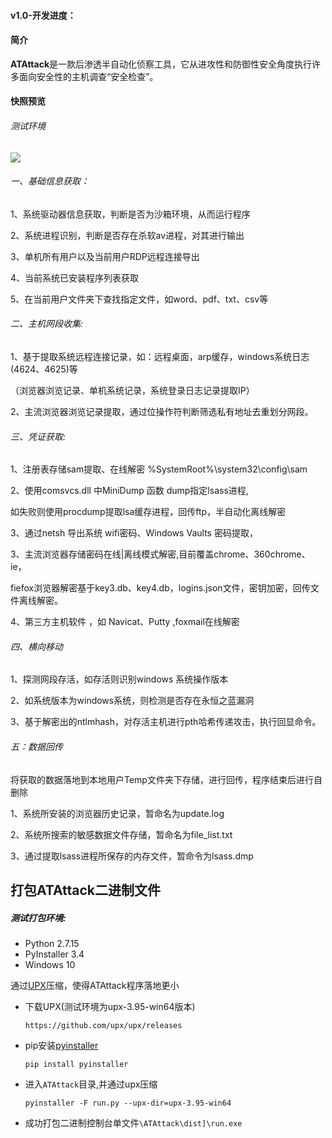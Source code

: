 #### v1.0-开发进度：

#### 简介

**ATAttack**是一款后渗透半自动化侦察工具，它从进攻性和防御性安全角度执行许多面向安全性的主机调查“安全检查”。

####  快照预览

###### 测试环境

![](https://www.yunzhijia.com/microblog/filesvr/5da3eacf32f2ca14fb78c69e)

###### 一、基础信息获取：

1、系统驱动器信息获取，判断是否为沙箱环境，从而运行程序

2、系统进程识别，判断是否存在杀软av进程，对其进行输出

3、单机所有用户以及当前用户RDP远程连接导出 

4、当前系统已安装程序列表获取 

5、在当前用户文件夹下查找指定文件，如word、pdf、txt、csv等



###### 二、主机网段收集:

1、基于提取系统远程连接记录，如：远程桌面，arp缓存，windows系统日志(4624、4625)等

（浏览器浏览记录、单机系统记录，系统登录日志记录提取IP）

2、主流浏览器浏览记录提取，通过位操作符判断筛选私有地址去重划分网段。



###### 三、凭证获取:

1、注册表存储sam提取、在线解密  %SystemRoot%\system32\config\sam  

2、使用comsvcs.dll 中MiniDump 函数 dump指定lsass进程,

如失败则使用procdump提取lsa缓存进程，回传ftp，半自动化离线解密  

3、通过netsh 导出系统 wifi密码、Windows Vaults 密码提取，

3、主流浏览器存储密码在线|离线模式解密,目前覆盖chrome、360chrome、ie，

fiefox浏览器解密基于key3.db、key4.db，logins.json文件，密钥加密，回传文件离线解密。

4、第三方主机软件 ，如 Navicat、Putty ,foxmail在线解密 



###### 四、横向移动

1、探测网段存活，如存活则识别windows 系统操作版本

2、如系统版本为windows系统，则检测是否存在永恒之蓝漏洞

3、基于解密出的ntlmhash，对存活主机进行pth哈希传递攻击，执行回显命令。



###### 五：数据回传

将获取的数据落地到本地用户Temp文件夹下存储，进行回传，程序结束后进行自删除

 1、系统所安装的浏览器历史记录，暂命名为update.log

2、系统所搜索的敏感数据文件存储，暂命名为file_list.txt

3、通过提取lsass进程所保存的内存文件，暂命令为lsass.dmp



## 打包ATAttack二进制文件

##### 测试打包环境:

- Python 2.7.15
- PyInstaller 3.4
- Windows 10

通过[UPX](https://upx.github.io/)压缩，使得ATAttack程序落地更小

- 下载UPX(测试环境为upx-3.95-win64版本)

  `https://github.com/upx/upx/releases`

- pip安装[pyinstaller](https://www.pyinstaller.org/)

  `pip install pyinstaller`

- 进入`ATAttack`目录,并通过upx压缩

  `pyinstaller -F run.py --upx-dir=upx-3.95-win64`

- 成功打包二进制控制台单文件`\ATAttack\dist]\run.exe`

